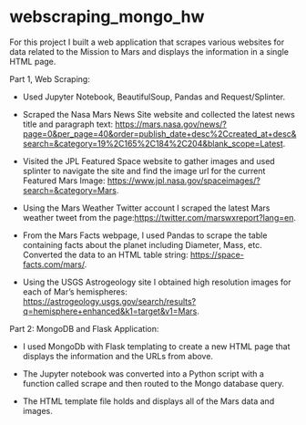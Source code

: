# webscraping_mongo_hw

For this project I built a web application that scrapes various websites for data related to the Mission to Mars and displays the information in a single HTML page.

Part 1, Web Scraping:

-  Used Jupyter Notebook, BeautifulSoup, Pandas and Request/Splinter.

-  Scraped the Nasa Mars News Site website and collected the latest news title and paragraph text: https://mars.nasa.gov/news/?page=0&per_page=40&order=publish_date+desc%2Ccreated_at+desc&search=&category=19%2C165%2C184%2C204&blank_scope=Latest.

-  Visited the JPL Featured Space website to gather images and used splinter to navigate the site and find the image url for the current Featured Mars Image: https://www.jpl.nasa.gov/spaceimages/?search=&category=Mars.

-  Using the Mars Weather Twitter account I scraped the latest Mars weather tweet from the page:https://twitter.com/marswxreport?lang=en.

-  From the Mars Facts webpage, I used Pandas to scrape the table containing facts about the planet including Diameter, Mass, etc. Converted the data to an HTML table string: https://space-facts.com/mars/.

-  Using the USGS Astrogeology site I obtained high resolution images for each of Mar’s hemispheres: https://astrogeology.usgs.gov/search/results?q=hemisphere+enhanced&k1=target&v1=Mars.

Part 2: MongoDB and Flask Application:

-  I used MongoDb with Flask templating to create a new HTML page that displays the information and the URLs from above. 

-  The Jupyter notebook was converted into a Python script with a function called scrape and then routed to the Mongo database query. 

-  The HTML template file holds and displays all of the Mars data and images.
